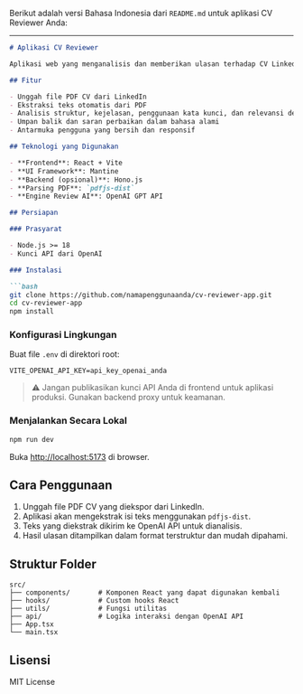 Berikut adalah versi Bahasa Indonesia dari `README.md` untuk aplikasi CV Reviewer Anda:

---

````markdown
# Aplikasi CV Reviewer

Aplikasi web yang menganalisis dan memberikan ulasan terhadap CV LinkedIn (ekspor dalam format PDF). Dibuat menggunakan Vite, React, dan Mantine, serta memanfaatkan OpenAI API untuk memberikan umpan balik secara otomatis.

## Fitur

- Unggah file PDF CV dari LinkedIn
- Ekstraksi teks otomatis dari PDF
- Analisis struktur, kejelasan, penggunaan kata kunci, dan relevansi dengan tujuan karier
- Umpan balik dan saran perbaikan dalam bahasa alami
- Antarmuka pengguna yang bersih dan responsif

## Teknologi yang Digunakan

- **Frontend**: React + Vite
- **UI Framework**: Mantine
- **Backend (opsional)**: Hono.js
- **Parsing PDF**: `pdfjs-dist`
- **Engine Review AI**: OpenAI GPT API

## Persiapan

### Prasyarat

- Node.js >= 18
- Kunci API dari OpenAI

### Instalasi

```bash
git clone https://github.com/namapenggunaanda/cv-reviewer-app.git
cd cv-reviewer-app
npm install
````

### Konfigurasi Lingkungan

Buat file `.env` di direktori root:

```env
VITE_OPENAI_API_KEY=api_key_openai_anda
```

> ⚠️ Jangan publikasikan kunci API Anda di frontend untuk aplikasi produksi. Gunakan backend proxy untuk keamanan.

### Menjalankan Secara Lokal

```bash
npm run dev
```

Buka [http://localhost:5173](http://localhost:5173) di browser.

## Cara Penggunaan

1. Unggah file PDF CV yang diekspor dari LinkedIn.
2. Aplikasi akan mengekstrak isi teks menggunakan `pdfjs-dist`.
3. Teks yang diekstrak dikirim ke OpenAI API untuk dianalisis.
4. Hasil ulasan ditampilkan dalam format terstruktur dan mudah dipahami.

## Struktur Folder

```
src/
├── components/       # Komponen React yang dapat digunakan kembali
├── hooks/            # Custom hooks React
├── utils/            # Fungsi utilitas
├── api/              # Logika interaksi dengan OpenAI API
├── App.tsx
└── main.tsx
```

## Lisensi

MIT License
```
